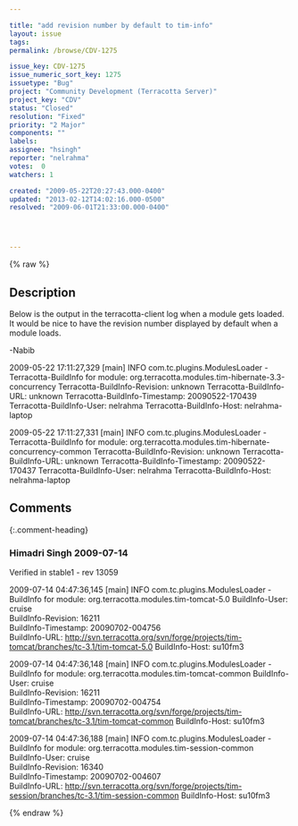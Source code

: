 ```yaml
---

title: "add revision number by default to tim-info"
layout: issue
tags: 
permalink: /browse/CDV-1275

issue_key: CDV-1275
issue_numeric_sort_key: 1275
issuetype: "Bug"
project: "Community Development (Terracotta Server)"
project_key: "CDV"
status: "Closed"
resolution: "Fixed"
priority: "2 Major"
components: ""
labels: 
assignee: "hsingh"
reporter: "nelrahma"
votes:  0
watchers: 1

created: "2009-05-22T20:27:43.000-0400"
updated: "2013-02-12T14:02:16.000-0500"
resolved: "2009-06-01T21:33:00.000-0400"




---
```


{% raw %}

## Description

<div markdown="1" class="description">

Below is the output in the terracotta-client log when a module gets loaded.  It would be nice to have the revision number displayed by default when a module loads.

-Nabib

2009-05-22 17:11:27,329 [main] INFO com.tc.plugins.ModulesLoader - Terracotta-BuildInfo for module: org.terracotta.modules.tim-hibernate-3.3-concurrency
  Terracotta-BuildInfo-Revision: unknown
  Terracotta-BuildInfo-URL: unknown
  Terracotta-BuildInfo-Timestamp: 20090522-170439
  Terracotta-BuildInfo-User: nelrahma
  Terracotta-BuildInfo-Host: nelrahma-laptop

2009-05-22 17:11:27,331 [main] INFO com.tc.plugins.ModulesLoader - Terracotta-BuildInfo for module: org.terracotta.modules.tim-hibernate-concurrency-common
  Terracotta-BuildInfo-Revision: unknown
  Terracotta-BuildInfo-URL: unknown
  Terracotta-BuildInfo-Timestamp: 20090522-170437
  Terracotta-BuildInfo-User: nelrahma
  Terracotta-BuildInfo-Host: nelrahma-laptop


</div>

## Comments


{:.comment-heading}
### **Himadri Singh** <span class="date">2009-07-14</span>

<div markdown="1" class="comment">

Verified in stable1 - rev 13059

2009-07-14 04:47:36,145 [main] INFO com.tc.plugins.ModulesLoader - BuildInfo for module: org.terracotta.modules.tim-tomcat-5.0
  BuildInfo-User: cruise                
  BuildInfo-Revision: 16211             
  BuildInfo-Timestamp: 20090702-004756  
  BuildInfo-URL: http://svn.terracotta.org/svn/forge/projects/tim-tomcat/branches/tc-3.1/tim-tomcat-5.0
  BuildInfo-Host: su10fm3

2009-07-14 04:47:36,148 [main] INFO com.tc.plugins.ModulesLoader - BuildInfo for module: org.terracotta.modules.tim-tomcat-common
  BuildInfo-User: cruise                
  BuildInfo-Revision: 16211             
  BuildInfo-Timestamp: 20090702-004754  
  BuildInfo-URL: http://svn.terracotta.org/svn/forge/projects/tim-tomcat/branches/tc-3.1/tim-tomcat-common
  BuildInfo-Host: su10fm3               

2009-07-14 04:47:36,188 [main] INFO com.tc.plugins.ModulesLoader - BuildInfo for module: org.terracotta.modules.tim-session-common
  BuildInfo-User: cruise                
  BuildInfo-Revision: 16340             
  BuildInfo-Timestamp: 20090702-004607  
  BuildInfo-URL: http://svn.terracotta.org/svn/forge/projects/tim-session/branches/tc-3.1/tim-session-common
  BuildInfo-Host: su10fm3               

</div>



{% endraw %}
